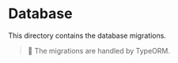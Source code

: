 # Database

This directory contains the database migrations.

> 🚧 The migrations are handled by TypeORM.
